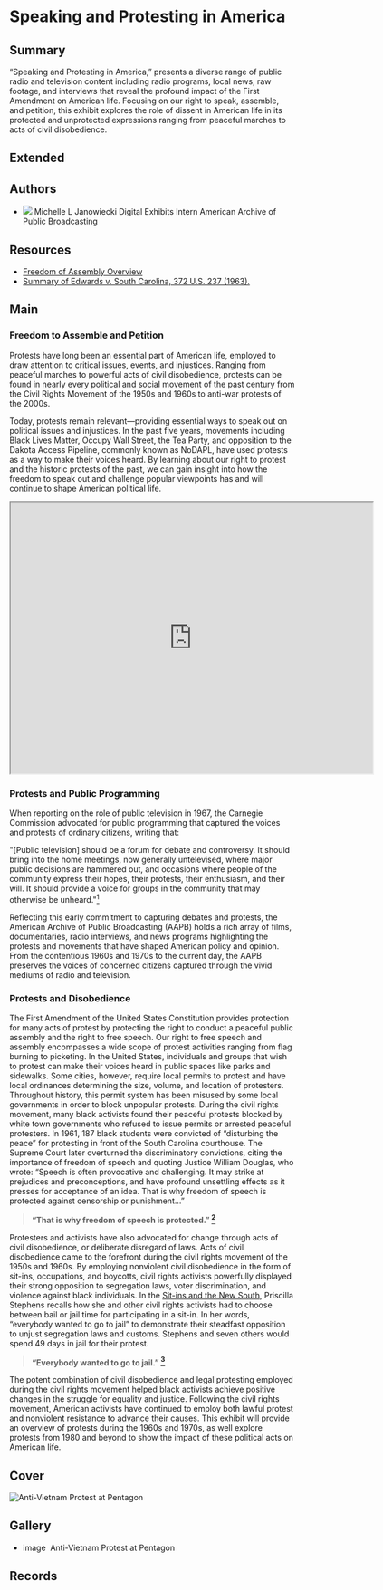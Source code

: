# Speaking and Protesting in America

## Summary

“Speaking and Protesting in America,” presents a diverse range of public radio and television content including radio programs, local news, raw footage, and interviews that reveal the profound impact of the First Amendment on American life. Focusing on our right to speak, assemble, and petition, this exhibit explores the role of dissent in American life in its protected and unprotected expressions ranging from peaceful marches to acts of civil disobedience.

## Extended

## Authors

- <img class="img-circle pull-left" src="https://s3.amazonaws.com/americanarchive.org/staff/Staff_Janowiecki.jpg"/>
  <a class="name">Michelle L Janowiecki</a>
  <a class="title">Digital Exhibits Intern American Archive of Public Broadcasting</a>

## Resources

- [Freedom of Assembly Overview](http://www.newseuminstitute.org/first-amendment-center/topics/freedom-of-assembly/freedom-of-assembly-overview/)
- [Summary of Edwards v. South Carolina, 372 U.S. 237 (1963).](https://www.oyez.org/cases/1962/86)

## Main

### Freedom to Assemble and Petition

Protests have long been an essential part of American life, employed to draw attention to critical issues, events, and injustices. Ranging from peaceful marches to powerful acts of civil disobedience, protests can be found in nearly every political and social movement of the past century from the Civil Rights Movement of the 1950s and 1960s to anti-war protests of the 2000s.

Today, protests remain relevant—providing essential ways to speak out on political issues and injustices. In the past five years, movements including Black Lives Matter, Occupy Wall Street, the Tea Party, and opposition to the Dakota Access Pipeline, commonly known as NoDAPL, have used protests as a way to make their voices heard. By learning about our right to protest and the historic protests of the past, we can gain insight into how the freedom to speak out and challenge popular viewpoints has and will continue to shape American political life.

<iframe src="https://www.google.com/maps/d/embed?mid=1nFxvLuqaeMgqi_97zgjHaJgsKx4" width="640" height="480"></iframe>

### Protests and Public Programming


When reporting on the role of public television in 1967, the Carnegie Commission advocated for public programming that captured the voices and protests of ordinary citizens, writing that:


"[Public television] should be a forum for debate and controversy. It should bring into the home meetings, now generally untelevised, where major public decisions are hammered out, and occasions where people of the community express their hopes, their protests, their enthusiasm, and their will. It should provide a voice for groups in the community that may otherwise be unheard."[<sup>1</sup>](/exhibits/first-amendment/notes#1)


Reflecting this early commitment to capturing debates and protests, the American Archive of Public Broadcasting (AAPB) holds a rich array of films, documentaries, radio interviews, and news programs highlighting the protests and movements that have shaped American policy and opinion. From the contentious 1960s and 1970s to the current day, the AAPB preserves the voices of concerned citizens captured through the vivid mediums of radio and television.

### Protests and Disobedience

The First Amendment of the United States Constitution provides protection for many acts of protest by protecting the right to conduct a peaceful public assembly and the right to free speech. Our right to free speech and assembly encompasses a wide scope of protest activities ranging from flag burning to picketing. In the United States, individuals and groups that wish to protest can make their voices heard in public spaces like parks and sidewalks. Some cities, however, require local permits to protest and have local ordinances determining the size, volume, and location of protesters. Throughout history, this permit system has been misused by some local governments in order to block unpopular protests. During the civil rights movement, many black activists found their peaceful protests blocked by white town governments who refused to issue permits or arrested peaceful protesters. In 1961, 187 black students were convicted of “disturbing the peace” for protesting in front of the South Carolina courthouse. The Supreme Court later overturned the discriminatory convictions, citing the importance of freedom of speech and quoting Justice William Douglas, who wrote: “Speech is often provocative and challenging. It may strike at prejudices and preconceptions, and have profound unsettling effects as it presses for acceptance of an idea. That is why freedom of speech is protected against censorship or punishment...”

> **“That is why freedom of speech is protected.” [<sup>2</sup>](/exhibits/first-amendment/notes#2)**


Protesters and activists have also advocated for change through acts of civil disobedience, or deliberate disregard of laws. Acts of civil disobedience came to the forefront during the civil rights movement of the 1950s and 1960s. By employing nonviolent civil disobedience in the form of sit-ins, occupations, and boycotts, civil rights activists powerfully displayed their strong opposition to segregation laws, voter discrimination, and violence against black individuals. In the <a href="/catalog/cpb-aacip/28-br8mc8rr6z">Sit-ins and the New South</a>, Priscilla Stephens recalls how she and other civil rights activists had to choose between bail or jail time for participating in a sit-in. In her words, “everybody wanted to go to jail” to demonstrate their steadfast opposition to unjust segregation laws and customs. Stephens and seven others would spend 49 days in jail for their protest.


> **“Everybody wanted to go to jail.” [<sup>3</sup>](/exhibits/first-amendment/notes#3)**


The potent combination of civil disobedience and legal protesting employed during the civil rights movement helped black activists achieve positive changes in the struggle for equality and justice. Following the civil rights movement, American activists have continued to employ both lawful protest and nonviolent resistance to advance their causes. This exhibit will provide an overview of protests during the 1960s and 1970s, as well explore protests from 1980 and beyond to show the impact of these political acts on American life.

## Cover
  <img title="Cover Image" alt="Anti-Vietnam Protest at Pentagon" src="https://s3.amazonaws.com/americanarchive.org/exhibits/First_Amendment_Cover.jpg">

## Gallery
  - <a class="type">image</a>
    <img alt="" src="https://s3.amazonaws.com/americanarchive.org/exhibits/First_Amendment_Cover.jpg">
    <a class="caption-text">Anti-Vietnam Protest at Pentagon</a>
    <a class="credit-link"></a>

## Records

